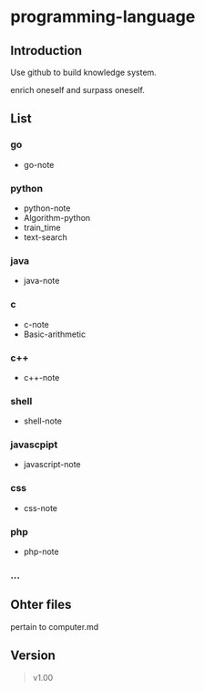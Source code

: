 # programming-language
## Introduction
Use github to build knowledge system.

enrich oneself and surpass oneself.

## List
### go
- go-note

### python
- python-note
- Algorithm-python
- train_time
- text-search

### java
- java-note

### c
- c-note
- Basic-arithmetic

### c++
- c++-note

### shell
- shell-note

### javascpipt
- javascript-note

### css
- css-note

### php
- php-note


### ...


## Ohter files
pertain to computer.md

## Version
> v1.00
